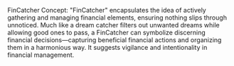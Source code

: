 FinCatcher Concept:
"FinCatcher" encapsulates the idea of actively gathering and managing financial elements,
ensuring nothing slips through unnoticed. Much like a dream catcher filters out unwanted dreams
while allowing good ones to pass, a FinCatcher can symbolize discerning financial decisions—capturing
beneficial financial actions and organizing them in a harmonious way.
It suggests vigilance and intentionality in financial management.
